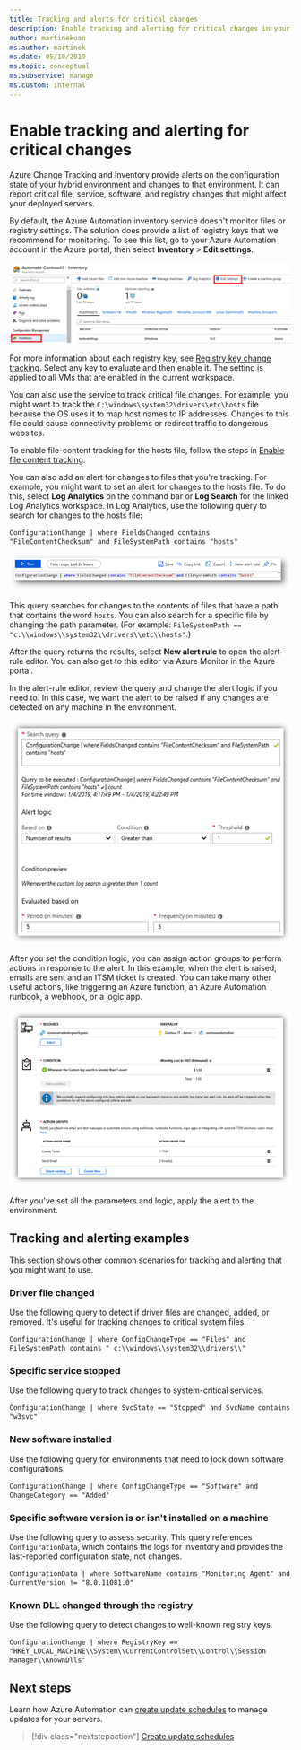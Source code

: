 ```yaml
---
title: Tracking and alerts for critical changes
description: Enable tracking and alerting for critical changes in your hybrid environment with Azure Change Tracking and Inventory.
author: martinekuan
ms.author: martinek
ms.date: 05/10/2019
ms.topic: conceptual
ms.subservice: manage
ms.custom: internal
---
```


# Enable tracking and alerting for critical changes

Azure Change Tracking and Inventory provide alerts on the configuration state of your hybrid environment and changes to that environment. It can report critical file, service, software, and registry changes that might affect your deployed servers.

By default, the Azure Automation inventory service doesn't monitor files or registry settings. The solution does provide a list of registry keys that we recommend for monitoring. To see this list, go to your Azure Automation account in the Azure portal, then select **Inventory** > **Edit settings**.

![Screenshot of the **Inventory** view of Azure Automation in the Azure portal.](./media/change-tracking1.png)

For more information about each registry key, see [Registry key change tracking](/azure/automation/change-tracking/overview#registry-key-change-tracking). Select any key to evaluate and then enable it. The setting is applied to all VMs that are enabled in the current workspace.

You can also use the service to track critical file changes. For example, you might want to track the `C:\windows\system32\drivers\etc\hosts` file because the OS uses it to map host names to IP addresses. Changes to this file could cause connectivity problems or redirect traffic to dangerous websites.

To enable file-content tracking for the hosts file, follow the steps in [Enable file content tracking](/azure/automation/change-tracking/manage-change-tracking#enable-file-content-tracking).

You can also add an alert for changes to files that you're tracking. For example, you might want to set an alert for changes to the hosts file. To do this, select **Log Analytics** on the command bar or **Log Search** for the linked Log Analytics workspace. In Log Analytics, use the following query to search for changes to the hosts file:

  ```kusto
  ConfigurationChange | where FieldsChanged contains "FileContentChecksum" and FileSystemPath contains "hosts"
  ```

![Screenshot of the Log Analytics query editor in the Azure portal](./media/change-tracking2.png)

This query searches for changes to the contents of files that have a path that contains the word `hosts`. You can also search for a specific file by changing the path parameter. (For example: `FileSystemPath == "c:\\windows\\system32\\drivers\\etc\\hosts"`.)

After the query returns the results, select **New alert rule** to open the alert-rule editor. You can also get to this editor via Azure Monitor in the Azure portal.

In the alert-rule editor, review the query and change the alert logic if you need to. In this case, we want the alert to be raised if any changes are detected on any machine in the environment.

![Screenshot of the Log Analytics alert rule editor in the Azure portal](./media/change-tracking3.png)

After you set the condition logic, you can assign action groups to perform actions in response to the alert. In this example, when the alert is raised, emails are sent and an ITSM ticket is created. You can take many other useful actions, like triggering an Azure function, an Azure Automation runbook, a webhook, or a logic app.

![Screenshot of the sample alert rule summary in the Azure portal](./media/change-tracking4.png)

After you've set all the parameters and logic, apply the alert to the environment.

## Tracking and alerting examples

This section shows other common scenarios for tracking and alerting that you might want to use.

### Driver file changed

Use the following query to detect if driver files are changed, added, or removed. It's useful for tracking changes to critical system files.

  ```kusto
  ConfigurationChange | where ConfigChangeType == "Files" and FileSystemPath contains " c:\\windows\\system32\\drivers\\"
  ```

### Specific service stopped

Use the following query to track changes to system-critical services.

  ```kusto
  ConfigurationChange | where SvcState == "Stopped" and SvcName contains "w3svc"
  ```

### New software installed

Use the following query for environments that need to lock down software configurations.

  ```kusto
  ConfigurationChange | where ConfigChangeType == "Software" and ChangeCategory == "Added"
  ```

### Specific software version is or isn't installed on a machine

Use the following query to assess security. This query references `ConfigurationData`, which contains the logs for inventory and provides the last-reported configuration state, not changes.

  ```kusto
  ConfigurationData | where SoftwareName contains "Monitoring Agent" and CurrentVersion != "8.0.11081.0"
  ```

### Known DLL changed through the registry

Use the following query to detect changes to well-known registry keys.

  ```kusto
  ConfigurationChange | where RegistryKey == "HKEY_LOCAL_MACHINE\\System\\CurrentControlSet\\Control\\Session Manager\\KnownDlls"
  ```

## Next steps

Learn how Azure Automation can [create update schedules](./update-schedules.md) to manage updates for your servers.

> [!div class="nextstepaction"]
> [Create update schedules](./update-schedules.md)
